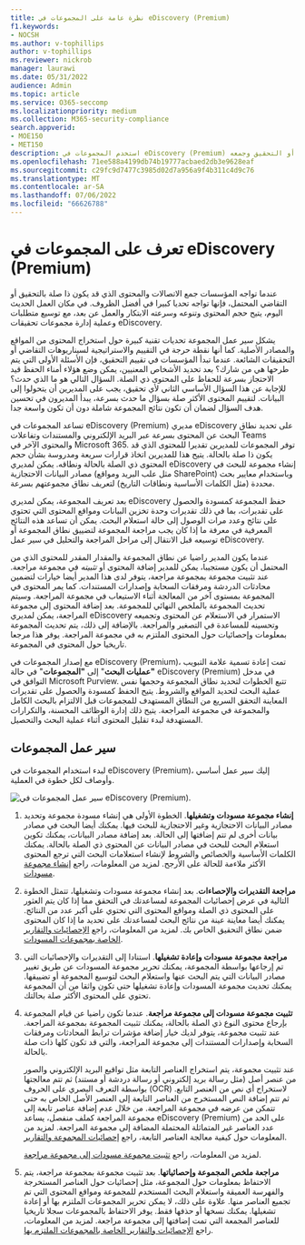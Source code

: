 ```yaml
---
title: نظرة عامة على المجموعات في eDiscovery (Premium)
f1.keywords:
- NOCSH
ms.author: v-tophillips
author: v-tophillips
ms.reviewer: nickrob
manager: laurawi
ms.date: 05/31/2022
audience: Admin
ms.topic: article
ms.service: O365-seccomp
ms.localizationpriority: medium
ms.collection: M365-security-compliance
search.appverid:
- MOE150
- MET150
description: استخدم المجموعات في eDiscovery (Premium) للبحث عن المحتوى المرتبط بحالتك أو التحقيق وجمعه.
ms.openlocfilehash: 71ee588a4199db74b19777acbaed2db3e9628eaf
ms.sourcegitcommit: c29fc9d7477c3985d02d7a956a9f4b311c4d9c76
ms.translationtype: MT
ms.contentlocale: ar-SA
ms.lasthandoff: 07/06/2022
ms.locfileid: "66626788"
---
```

# <a name="learn-about-collections-in-ediscovery-premium"></a>تعرف على المجموعات في eDiscovery (Premium)

عندما تواجه المؤسسات جمع الاتصالات والمحتوى الذي قد يكون ذا صلة بالتحقيق أو التقاضي المحتمل، فإنها تواجه تحديا كبيرا في أفضل الظروف. في مكان العمل الحديث اليوم، يتيح حجم المحتوى وتنوعه وسرعته الابتكار والعمل عن بعد، مع توسيع متطلبات وعملية إدارة مجموعات تحقيقات eDiscovery.

يشكل سير عمل المجموعة تحديات تقنية كبيرة حول استخراج المحتوى من المواقع والمصادر الأصلية. كما أنها نقطة حرجة في التقييم والاستراتيجية لسيناريوهات التقاضي أو التحقيقات الشائعة. عندما تبدأ المؤسسات في تقييم التحقيق، فإن الأسئلة الأولى التي يتم طرحها هي من شارك؟ بعد تحديد الأشخاص المعنيين، يمكن وضع هؤلاء أمناء الحفظ قيد الاحتجاز بسرعة للحفاظ على المحتوى ذي الصلة. السؤال التالي هو ما الذي حدث؟ للإجابة عن هذا السؤال الأساسي الثاني لأي تحقيق، يجب على المديرين أن يتحولوا إلى البيانات. لتقييم المحتوى الأكثر صلة بسؤال ما حدث بسرعة، يبدأ المديرون في تحسين هدف السؤال لضمان أن تكون نتائج المجموعة شاملة دون أن تكون واسعة جدا.

تساعد المجموعات في eDiscovery (Premium) مديري eDiscovery على تحديد نطاق البحث عن المحتوى بسرعة عبر البريد الإلكتروني والمستندات وتفاعلات Teams والمحتوى الآخر في Microsoft 365. توفر المجموعات للمديرين تقديرا للمحتوى الذي قد يكون ذا صلة بالحالة. يتيح هذا للمديرين اتخاذ قرارات سريعة ومدروسة بشأن حجم المحتوى ذي الصلة بالحالة ونطاقه. يمكن لمديري eDiscovery إنشاء مجموعة للبحث في مصادر البيانات الاحتجازية (مثل علب البريد ومواقع SharePoint) وباستخدام معايير بحث محددة (مثل الكلمات الأساسية ونطاقات التاريخ) لتعريف نطاق مجموعتهم بسرعة.

بعد تعريف المجموعة، يمكن لمديري eDiscovery حفظ المجموعة كمسودة والحصول على تقديرات، بما في ذلك تقديرات وحدة تخزين البيانات ومواقع المحتوى التي تحتوي على نتائج وعدد مرات الوصول إلى حالة استعلام البحث. يمكن أن تساعد هذه النتائج المعرفية في معرفة ما إذا كان يجب مراجعة المجموعة لتضييق نطاق المجموعة أو توسيعه قبل الانتقال إلى مراحل المراجعة والتحليل في سير عمل eDiscovery.

عندما يكون المدير راضيا عن نطاق المجموعة والمقدار المقدر للمحتوى الذي من المحتمل أن يكون مستجيبا، يمكن للمدير إضافة المحتوى أو *تثبيته* في مجموعة مراجعة. عند تثبيت مجموعة بمجموعة مراجعة، يتوفر لدى هذا المدير أيضا خيارات لتضمين محادثات الدردشة ومرفقات السحابة وإصدارات المستندات. كما يمر المحتوى في المجموعة بمستوى آخر من المعالجة أثناء الاستيعاب في مجموعة المراجعة. وسيتم تحديث المجموعة بالملخص النهائي للمجموعة. بعد إضافة المحتوى إلى مجموعة المراجعة، يمكن لمديري eDiscovery الاستمرار في الاستعلام عن المحتوى وتجميعه وتحسينه للمساعدة في التصغير والمراجعة. بالإضافة إلى ذلك، يتم تحديث المجموعة بمعلومات وإحصائيات حول المحتوى الملتزم به في مجموعة المراجعة. يوفر هذا مرجعا تاريخيا حول المحتوى في المجموعة.

مع إصدار المجموعات في eDiscovery (Premium)، تمت إعادة تسمية علامة التبويب **"عمليات البحث**" إلى **"المجموعات**" في حالة eDiscovery (Premium) في مدخل التوافق في Microsoft Purview. تتبع الخطوات لتحديد نطاق المجموعة وحجمها نفس عملية البحث لتحديد المواقع والشروط. يتيح الحفظ كمسودة والحصول على تقديرات المعاينة التحقق السريع من النطاق المستهدف للمجموعات قبل الالتزام بالبحث الكامل والمجموعة في مجموعة المراجعة. يتيح ذلك إدارة الوظائف المحسنة، والتكرارات المستهدفة لبدء تقليل المحتوى أثناء عملية البحث والتحصيل.

## <a name="collections-workflow"></a>سير عمل المجموعات

لبدء استخدام المجموعات في eDiscovery (Premium)، إليك سير عمل أساسي وأوصاف لكل خطوة في العملية.

![سير عمل المجموعات في eDiscovery (Premium).](../media/CollectionsWorkflow.png)

1. **إنشاء مجموعة مسودات وتشغيلها**. الخطوة الأولى هي إنشاء مسودة مجموعة وتحديد مصادر البيانات الاحتجازية وغير الاحتجازية للبحث فيها. يمكنك أيضا البحث في مصادر بيانات أخرى لم تتم إضافتها إلى الحالة. بعد إضافة مصادر البيانات، يمكنك تكوين استعلام البحث للبحث في مصادر البيانات عن المحتوى ذي الصلة بالحالة. يمكنك الكلمات الأساسية والخصائص والشروط لإنشاء استعلامات البحث التي ترجع المحتوى الأكثر ملاءمة للحالة على الأرجح. لمزيد من المعلومات، راجع [إنشاء مجموعة مسودات](create-draft-collection.md).

2. **مراجعة التقديرات والإحصاءات**. بعد إنشاء مجموعة مسودات وتشغيلها، تتمثل الخطوة التالية في عرض إحصائيات المجموعة لمساعدتك في التحقق مما إذا كان يتم العثور على المحتوى ذي الصلة ومواقع المحتوى التي تحتوي على أكبر عدد من النتائج. يمكنك أيضا معاينة عينة من نتائج البحث لمساعدتك على تحديد ما إذا كان المحتوى ضمن نطاق التحقيق الخاص بك. لمزيد من المعلومات، راجع [الإحصائيات والتقارير الخاصة بمجموعات المسودات](collection-statistics-reports.md#statistics-and-reports-for-draft-collections).

3. **مراجعة مجموعة مسودات وإعادة تشغيلها**. استنادا إلى التقديرات والإحصائيات التي تم إرجاعها بواسطة المجموعة، يمكنك تحرير مجموعة المسودات عن طريق تغيير مصادر البيانات التي يتم البحث عنها واستعلام البحث لتوسيع المجموعة أو تضييقها. يمكنك تحديث مجموعة المسودات وإعادة تشغيلها حتى تكون واثقا من أن المجموعة تحتوي على المحتوى الأكثر صلة بحالتك.

4. **تثبيت مجموعة مسودات إلى مجموعة مراجعة**. عندما تكون راضيا عن قيام المجموعة بإرجاع محتوى النوع ذي الصلة بالحالة، يمكنك تثبيت المجموعة بمجموعة المراجعة. عند تثبيت مجموعة، يتوفر لديك خيار إضافة مؤشرات ترابط المحادثات ومرفقات السحابة وإصدارات المستندات إلى مجموعة المراجعة، والتي قد تكون كلها ذات صلة بالحالة.

   عند تثبيت مجموعة، يتم استخراج العناصر التابعة مثل تواقيع البريد الإلكتروني والصور من عنصر أصل (مثل رسالة بريد إلكتروني أو رسالة دردشة أو مستند) ثم تتم معالجتها بواسطة التعرف البصري على الحروف (OCR) لاستخراج أي نص من العنصر التابع. ثم تتم إضافة النص المستخرج من العناصر التابعة إلى العنصر الأصل الخاص به حتى تتمكن من عرضه في مجموعة المراجعة. من خلال عدم إضافة عناصر تابعة إلى مجموعة المراجعة كملف منفصل، يساعد eDiscovery (Premium) على الحد من عدد العناصر غير المتماثلة المحتملة المضافة إلى مجموعة المراجعة. لمزيد من المعلومات حول كيفية معالجة العناصر التابعة، راجع [إحصائيات المجموعة والتقارير](collection-statistics-reports.md#collection-contents).

   لمزيد من المعلومات، راجع [تثبيت مجموعة مسودات إلى مجموعة مراجعة](commit-draft-collection.md).

5. **مراجعة ملخص المجموعة وإحصائياتها**. بعد تثبيت مجموعة بمجموعة مراجعة، يتم الاحتفاظ بمعلومات حول المجموعة، مثل إحصائيات حول العناصر المستخرجة والفهرسة العميقة واستعلام البحث المستخدم للمجموعة ومواقع المحتوى التي تم تجميع العناصر منها. علاوة على ذلك، لا يمكن تحرير المجموعات الملتزم بها أو إعادة تشغيلها. يمكنك نسخها أو حذفها فقط. يوفر الاحتفاظ بالمجموعات سجلا تاريخيا للعناصر المجمعة التي تمت إضافتها إلى مجموعة مراجعة. لمزيد من المعلومات، راجع [الإحصائيات والتقارير الخاصة بالمجموعات الملتزم بها](collection-statistics-reports.md#statistics-and-reports-for-committed-collections).

